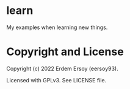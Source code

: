 # learn
My examples when learning new things.

# Copyright and License
Copyright (c) 2022 Erdem Ersoy (eersoy93).

Licensed with GPLv3. See LICENSE file.
